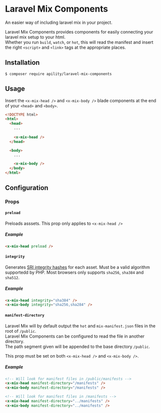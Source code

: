 # Laravel Mix Components
An easier way of including laravel mix in your project.

Laravel Mix Components provides components for easily connecting your laravel mix setup to your html.  
Whether you run `build`, `watch`, or `hot`, this will read the manifest and insert the right `<script>` and `<link>`
tags at the appropriate places. 

## Installation
`$ composer require apility/laravel-mix-components`

## Usage
Insert the `<x-mix-head />` and `<x-mix-body />` blade components at the end of your `<head>` and `<body>`. 
```html
<!DOCTYPE html>
<html>
  <head>
    ...
    
    <x-mix-head />
  </head>

  <body>
    ...

    <x-mix-body />
  </body>
</html>
```

## Configuration

### Props

#### `preload`
Preloads asssets.
This prop only applies to `<x-mix-head />`

##### Example
```html
<x-mix-head preload />
```

#### `integrity`
Generates [SRI integrity hashes](https://developer.mozilla.org/en-US/docs/Web/Security/Subresource_Integrity) for each asset.
Must be a valid algorithm supportedd by PHP. Most browsers only supports `sha256`, `sha384` and `sha512`.

##### Example
```html
<x-mix-head integrity="sha384" />
<x-mix-body integrity="sha256,sha284" />
```

#### `manifest-directory`
Laravel Mix will by default output the `hot` and `mix-manifest.json` files in the root of `/public`.  
Laravel Mix Components can be configured to read the file in another directory.  
The path segment given will be appended to the base directory `/public`.

This prop must be set on both `<x-mix-head />` and `<x-mix-body />`.
##### Example
```html
<!-- Will look for manifest files in /public/manifests -->
<x-mix-head manifest-directory="/manifests" />
<x-mix-body manifest-directory="/manifests" />

<!-- Will look for manifest files in /manifests -->
<x-mix-head manifest-directory="../manifests" />
<x-mix-body manifest-directory="../manifests" />
```
